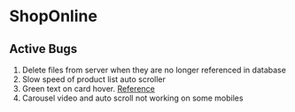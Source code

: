# ShopOnline

## Active Bugs

1. Delete files from server when they are no longer referenced in database
2. Slow speed of product list auto scroller
3. Green text on card hover. [Reference](https://shoponline-ca.herokuapp.com/ram/)
4. Carousel video and auto scroll not working on some mobiles
